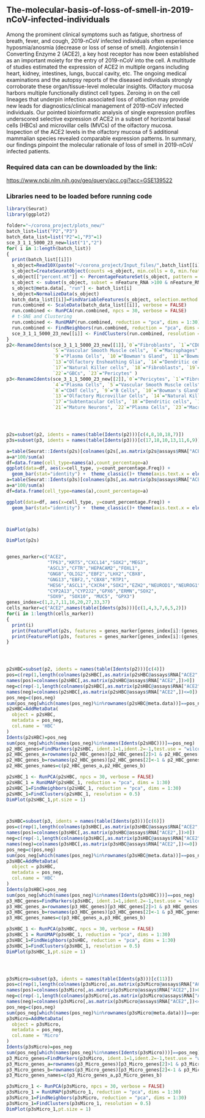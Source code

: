 
## The-molecular-basis-of-loss-of-smell-in-2019-nCoV-infected-individuals

Among the prominent clinical symptoms such as fatigue, shortness of
breath, fever, and cough, 2019-nCoV infected individuals often
experience hyposmia/anosmia (decrease or loss of sense of smell).
Angiotensin I Converting Enzyme 2 (ACE2), a key host receptor has now
been established as an important moiety for the entry of 2019-nCoV into
the cell. A multitude of studies estimated the expression of ACE2 in
multiple organs including heart, kidney, intestines, lungs, buccal
cavity, etc. The ongoing medical examinations and the autopsy reports of
the diseased individuals strongly corroborate these organ/tissue-level
molecular insights. Olfactory mucosa harbors multiple functionally
distinct cell types. Zeroing in on the cell lineages that underpin
infection associated loss of olfaction may provide new leads for
diagnostics/clinical management of 2019-nCoV infected individuals. Our
pointed bioinformatic analysis of single expression profiles underscored
selective expression of ACE2 in a subset of horizontal basal cells
(HBCs) and microvillar cells (MVCs) of the olfactory mucosa. Inspection
of the ACE2 levels in the olfactory mucosa of 5 additional mammalian
species revealed comparable expression patterns. In summary, our
findings pinpoint the molecular rationale of loss of smell in 2019-nCoV
infected patients.
### Required data can can be downloaded by the link:
https://www.ncbi.nlm.nih.gov/geo/query/acc.cgi?acc=GSE139522

### Libraries need to be loaded before running code

``` r
library(Seurat)
library(ggplot2)
```

``` r
folder="~/corona_project/plots_new/"
batch_list=list("P2","P3")
batch_data_list=list("P2"=1,"P3"=1)
sce_3_1_1_5000_23_new=list("1","2")
for( i in 1:length(batch_list))
{
  print(batch_list[[i]])
  s_object=Read10X(paste("~/corona_project/Input_files/",batch_list[[i]],sep=""))
  s_object=CreateSeuratObject(counts =s_object, min.cells = 0, min.features = 400, project = "P23")
  s_object[["percent.mt"]] <- PercentageFeatureSet(s_object, pattern = "^MT-")
  s_object <- subset(s_object, subset = nFeature_RNA >100 & nFeature_RNA <8000 & percent.mt <10)
  s_object@meta.data[, "run"] <- batch_list[i]
  s_object=NormalizeData(s_object)
  batch_data_list[[i]]=FindVariableFeatures(s_object, selection.method = "dispersion", nfeatures =5000)
  run.combined <- ScaleData(batch_data_list[[i]], verbose = FALSE)
  run.combined <- RunPCA(run.combined, npcs = 30, verbose = FALSE)
  # t-SNE and Clustering
  run.combined <- RunUMAP(run.combined, reduction = "pca", dims = 1:30)
  run.combined <- FindNeighbors(run.combined, reduction = "pca", dims = 1:30)
  sce_3_1_1_5000_23_new[[i]] <- FindClusters(run.combined, resolution = 0.5)
}
p2<-RenameIdents(sce_3_1_1_5000_23_new[[1]],`0`="Fibroblasts", `1`="CD8T cells",`2`="Pericytes", `3`="Olfactory HBCs", `4`="Pericytes",
                 `5`="Vascular Smooth Muscle cells", `6`="Macrophages", `7`="Subtentacular Cells", `8`="Neuron Cells",
                 `9`="Plasma Cells", `10`="Bowman's Gland", `11`="Bowman's Gland", `12`="Respiratory HBC Cells",
                 `13`="Olfactory Ensheathing Glia", `14`="Dendritic cells", `15`="Monocytes", `16`="Subtentacular Cells", 
                 `17`="Natural Killer cells", `18`="Fibroblasts", `19`="Mast Cells", `20`="Fibroblasts", `21`="Olfactory Progenator Cells",
                 `22`="GBCs", `23`="Pericytes" )
p3<-RenameIdents(sce_3_1_1_5000_23_new[[2]],`0`="Pericytes", `1`="Fibroblasts",`2`="CD8T cells", `3`="Vascular Smooth Muscle cells",
                 `4`="Plasma Cells", `5`="Vascular Smooth Muscle cells", `6`="Pericytes", `7`="Olfactory HBCs",
                 `8`="CD4T Cells", `9`="B Cells", `10`="Bowman's Gland", `11`="Olfactory HBCs", `12`="Immature Neurons",
                 `13`="Olfactory Microvillar Cells", `14`="Natural Killer cells", `15`="Subtentacular Cells", `16`="Monocytes", 
                 `17`="Subtentacular Cells", `18`="Dendritic cells", `19`="Olfactory Ensheathing Glia", `20`="GBCs",
                 `21`="Mature Neurons", `22`="Plasma Cells", `23`="Macrophages" ,`24`="Mast Cells")




p2s=subset(p2, idents = names(table(Idents(p2)))[c(4,8,10,18,7)])
p3s=subset(p3, idents = names(table(Idents(p3)))[c(17,18,10,13,11,6,9)])

a=table(Seurat::Idents(p2s)[colnames(p2s[,as.matrix(p2s@assays$RNA["ACE2",])>0])])
a=a*100/sum(a)
df=data.frame(cell_type=names(a),count_percentage=a)
ggplot(data=df, aes(x=cell_type, y=count_percentage.Freq)) +
  geom_bar(stat="identity") +  theme_classic()+ theme(axis.text.x = element_text(angle = 90, hjust = 1))
a=table(Seurat::Idents(p3s)[colnames(p3s[,as.matrix(p3s@assays$RNA["ACE2",])>0])])
a=a*100/sum(a)
df=data.frame(cell_type=names(a),count_percentage=a)

ggplot(data=df, aes(x=cell_type, y=count_percentage.Freq)) +
  geom_bar(stat="identity") +  theme_classic()+ theme(axis.text.x = element_text(angle = 90, hjust = 1))



DimPlot(p3s)

DimPlot(p2s)


genes_marker=c("ACE2",
               "TP63","KRT5","CXCL14","SOX2","MEG3",
               "ASCL3","CFTR","HEPACAM2","FOXL1",
               "GNG8","OLIG2","EBF2","LHX2","CBX8",
               "GNG13","EBF2,","CBX8","RTP1",
               "HES6","ASCL1","CXCR4","SOX2","EZH2","NEUROD1","NEUROG1",
               "CYP2A13","CYP2J2","GPX6","ERMN","SOX2",
               "SOX9", "SOX10", "MUC5", "GPX3")
genes_index=c(1,2,7,11,16,20,27,33,37)
cells_marker=c("ACE2",names(table(Idents(p3s)))[c(1,4,3,7,6,5,2)])
for(i in 1:length(cells_marker))
{
  print(i)
  print(FeaturePlot(p2s, features = genes_marker[genes_index[i]:(genes_index[i+1]-1)],combine = FALSE,cols=c("lightgrey", "red")))
  print(FeaturePlot(p3s, features = genes_marker[genes_index[i]:(genes_index[i+1]-1)],combine = FALSE,cols=c("lightgrey", "red")))
}




p2sHBC=subset(p2, idents = names(table(Idents(p2)))[c(4)])
pos=c(rep(1,length(colnames(p2sHBC[,as.matrix(p2sHBC@assays$RNA["ACE2",])>0]))))
names(pos)=colnames(p2sHBC[,as.matrix(p2sHBC@assays$RNA["ACE2",])>0])
neg=c(rep(-1,length(colnames(p2sHBC[,as.matrix(p2sHBC@assays$RNA["ACE2",])<=0]))))
names(neg)=colnames(p2sHBC[,as.matrix(p2sHBC@assays$RNA["ACE2",])<=0])
pos_neg=c(pos,neg)
sum(pos_neg[which(names(pos_neg)%in%rownames(p2sHBC@meta.data))]==pos_neg)
p2sHBC=AddMetaData(
  object = p2sHBC,
  metadata = pos_neg,
  col.name = 'HBC'
)
Idents(p2sHBC)=pos_neg
sum(pos_neg[which(names(pos_neg)%in%names(Idents(p2sHBC)))]==pos_neg)
p2_HBC_genes=FindMarkers(p2sHBC, ident.1=1,ident.2=-1,test.use = "wilcox")
p2_HBC_genes_a=rownames(p2_HBC_genes)[p2_HBC_genes[2]>1 & p2_HBC_genes[1]<0.05]
p2_HBC_genes_b=rownames(p2_HBC_genes)[p2_HBC_genes[2]<-1 & p2_HBC_genes[1]<0.05]
p2_HBC_genes_names=c(p2_HBC_genes_a,p2_HBC_genes_b)

p2sHBC_1 <- RunPCA(p2sHBC, npcs = 30, verbose = FALSE)
p2sHBC_1 = RunUMAP(p2sHBC_1, reduction = "pca", dims = 1:30)
p2sHBC_1=FindNeighbors(p2sHBC_1, reduction = "pca", dims = 1:30)
p2sHBC_1=FindClusters(p2sHBC_1, resolution = 0.5)
DimPlot(p2sHBC_1,pt.size = 1)



p3sHBC=subset(p3, idents = names(table(Idents(p3)))[c(6)])
pos=c(rep(1,length(colnames(p3sHBC[,as.matrix(p3sHBC@assays$RNA["ACE2",])>0]))))
names(pos)=colnames(p3sHBC[,as.matrix(p3sHBC@assays$RNA["ACE2",])>0])
neg=c(rep(-1,length(colnames(p3sHBC[,as.matrix(p3sHBC@assays$RNA["ACE2",])<=0]))))
names(neg)=colnames(p3sHBC[,as.matrix(p3sHBC@assays$RNA["ACE2",])<=0])
pos_neg=c(pos,neg)
sum(pos_neg[which(names(pos_neg)%in%rownames(p3sHBC@meta.data))]==pos_neg)
p3sHBC=AddMetaData(
  object = p3sHBC,
  metadata = pos_neg,
  col.name = 'HBC'
)
Idents(p3sHBC)=pos_neg
sum(pos_neg[which(names(pos_neg)%in%names(Idents(p3sHBC)))]==pos_neg)
p3_HBC_genes=FindMarkers(p3sHBC, ident.1=1,ident.2=-1,test.use = "wilcox")
p3_HBC_genes_a=rownames(p3_HBC_genes)[p3_HBC_genes[2]>1 & p3_HBC_genes[1]<0.05]
p3_HBC_genes_b=rownames(p3_HBC_genes)[p3_HBC_genes[2]<-1 & p3_HBC_genes[1]<0.05]
p3_HBC_genes_names=c(p3_HBC_genes_a,p3_HBC_genes_b)

p3sHBC_1 <- RunPCA(p3sHBC, npcs = 30, verbose = FALSE)
p3sHBC_1 = RunUMAP(p3sHBC_1, reduction = "pca", dims = 1:30)
p3sHBC_1=FindNeighbors(p3sHBC, reduction = "pca", dims = 1:30)
p3sHBC_1=FindClusters(p3sHBC_1, resolution = 0.5)
DimPlot(p3sHBC_1,pt.size = 1)




p3sMicro=subset(p3, idents = names(table(Idents(p3)))[c(11)])
pos=c(rep(1,length(colnames(p3sMicro[,as.matrix(p3sMicro@assays$RNA["ACE2",])>0]))))
names(pos)=colnames(p3sMicro[,as.matrix(p3sMicro@assays$RNA["ACE2",])>0])
neg=c(rep(-1,length(colnames(p3sMicro[,as.matrix(p3sMicro@assays$RNA["ACE2",])<=0]))))
names(neg)=colnames(p3sMicro[,as.matrix(p3sMicro@assays$RNA["ACE2",])<=0])
pos_neg=c(pos,neg)
sum(pos_neg[which(names(pos_neg)%in%rownames(p3sMicro@meta.data))]==pos_neg)
p3sMicro=AddMetaData(
  object = p3sMicro,
  metadata = pos_neg,
  col.name = 'Micro'
)
Idents(p3sMicro)=pos_neg
sum(pos_neg[which(names(pos_neg)%in%names(Idents(p3sMicro)))]==pos_neg)
p3_Micro_genes=FindMarkers(p3sMicro, ident.1=1,ident.2=-1,test.use = "wilcox")
p3_Micro_genes_a=rownames(p3_Micro_genes)[p3_Micro_genes[2]>1 & p3_Micro_genes[1]<0.05]
p3_Micro_genes_b=rownames(p3_Micro_genes)[p3_Micro_genes[2]<-1 & p3_Micro_genes[1]<0.05]
p3_Micro_genes_names=c(p3_Micro_genes_a,p3_Micro_genes_b)

p3sMicro_1 <- RunPCA(p3sMicro, npcs = 30, verbose = FALSE)
p3sMicro_1 = RunUMAP(p3sMicro_1, reduction = "pca", dims = 1:30)
p3sMicro_1=FindNeighbors(p3sMicro, reduction = "pca", dims = 1:30)
p3sMicro_1=FindClusters(p3sMicro_1, resolution = 0.5)
DimPlot(p3sMicro_1,pt.size = 1)
```
